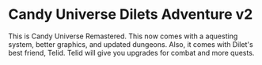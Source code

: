 # Candy Universe Dilets Adventure v2
 This is Candy Universe Remastered. This now comes with a aquesting system, better graphics, and updated dungeons. Also, it comes with Dilet's best friend, Telid. Telid will give you upgrades for combat and more quests.
